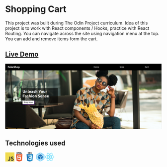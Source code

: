 # Shopping Cart

This project was built during The Odin Project curriculum. Idea of this project is to work with React components / Hooks, practice with React Routing. You can navigate across the site using navigation menu at the top. You can add and remove items form the cart.

## [Live Demo](https://iuriilepesevich.github.io/shopping-cart/)

![Website layout image](https://raw.githubusercontent.com/IuriiLepesevich/IuriiLepesevich/main/Images/shopping-cart.png)

## Technologies used

<img src="https://raw.githubusercontent.com/devicons/devicon/master/icons/javascript/javascript-original.svg" alt="javascript" width="30" height="30"/><img src="https://raw.githubusercontent.com/devicons/devicon/master/icons/html5/html5-original-wordmark.svg" alt="html5" width="30" height="30"/> <img src="https://raw.githubusercontent.com/devicons/devicon/master/icons/css3/css3-original-wordmark.svg" alt="css3" width="30" height="30"/> <img src="https://raw.githubusercontent.com/devicons/devicon/1119b9f84c0290e0f0b38982099a2bd027a48bf1/icons/webpack/webpack-original.svg" alt="css3" width="30" height="30"/><img src="https://raw.githubusercontent.com/devicons/devicon/1119b9f84c0290e0f0b38982099a2bd027a48bf1/icons/react/react-original.svg" alt="css3" width="30" height="30"/>
